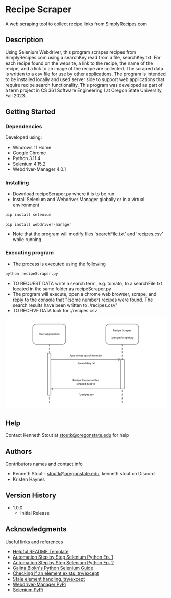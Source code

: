 # Recipe Scraper

A web scraping tool to collect recipe links from SimplyRecipes.com

## Description

Using Selenium Webdriver, this program scrapes recipes from SimplyRecipes.com using a searchKey read from a file, searchKey.txt. For each recipe found on the website, a link to the recipe, the name of the recipe, and a link to an image of the recipe are collected. The scraped data is written to a csv file for use by other applications. The program is intended to be installed locally and used server side to support web applications that require recipe search functionality. This program was developed as part of a term project in CS 361 Software Engineering I at Oregon State University, Fall 2023.

## Getting Started

### Dependencies

Developed using:
* Windows 11 Home
* Google Chrome
* Python 3.11.4
* Selenium 4.15.2
* Webdriver-Manager 4.0.1

### Installing

* Download recipeScraper.py where it is to be run
* Install Selenium and Webdriver Manager globally or in a virtual environment

```
pip install selenium
```
```
pip install webdriver-manager
```
 
* Note that the program will modify files 'searchFile.txt' and 'recipes.csv' while running

### Executing program

* The process is executed using the following

```
python recipeScraper.py
```

* TO REQUEST DATA write a search term, e.g. tomato, to a searchFile.txt located in the same folder as recipeScraper.py
* The program will execute, open a chrome web browser, scrape, and reply to the console that "{some number} recipes were found. The search results have been written to ./recipes.csv"
* TO RECEIVE DATA look for ./recipes.csv

![A simple UML sequence diagram showing Recipe Scraper being used as a microservice](./UML_simple.png)

## Help

Contact Kenneth Stout at stoutk@oregonstate.edu for help

## Authors

Contributors names and contact info

* Kenneth Stout - stoutk@oregonstate.edu, kenneth.stout on Discord
* Kristen Haynes

## Version History

* 1.0.0
    * Initial Release

## Acknowledgments

Useful links and references
* [Helpful README Template](https://gist.github.com/DomPizzie/7a5ff55ffa9081f2de27c315f5018afc)
* [Automation Step by Step Selenium Python Ep. 1](https://www.youtube.com/watch?v=pcGqraAgMto)
* [Automation Step by Step Selenium Python Ep. 2](https://www.youtube.com/watch?v=y8CiSwDnQSU)
* [Galina Blokh's Python Selenium Guide](https://medium.com/analytics-vidhya/python-selenium-web-scraping-in-eight-steps-7d33b263f399)
* [Checking if an element exists, try/except](https://stackoverflow.com/questions/9567069/checking-if-an-element-exists-with-python-selenium)
* [Stale element handling, try/except](https://www.softwaretestingmaterial.com/stale-element-reference-exception-selenium-webdriver/)
* [Webdriver-Manager PyPi](https://pypi.org/project/webdriver-manager/)
* [Selenium PyPi](https://pypi.org/project/selenium/)
